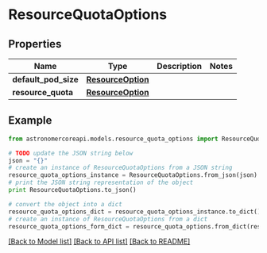 # ResourceQuotaOptions


## Properties
Name | Type | Description | Notes
------------ | ------------- | ------------- | -------------
**default_pod_size** | [**ResourceOption**](ResourceOption.md) |  | 
**resource_quota** | [**ResourceOption**](ResourceOption.md) |  | 

## Example

```python
from astronomercoreapi.models.resource_quota_options import ResourceQuotaOptions

# TODO update the JSON string below
json = "{}"
# create an instance of ResourceQuotaOptions from a JSON string
resource_quota_options_instance = ResourceQuotaOptions.from_json(json)
# print the JSON string representation of the object
print ResourceQuotaOptions.to_json()

# convert the object into a dict
resource_quota_options_dict = resource_quota_options_instance.to_dict()
# create an instance of ResourceQuotaOptions from a dict
resource_quota_options_form_dict = resource_quota_options.from_dict(resource_quota_options_dict)
```
[[Back to Model list]](../README.md#documentation-for-models) [[Back to API list]](../README.md#documentation-for-api-endpoints) [[Back to README]](../README.md)


